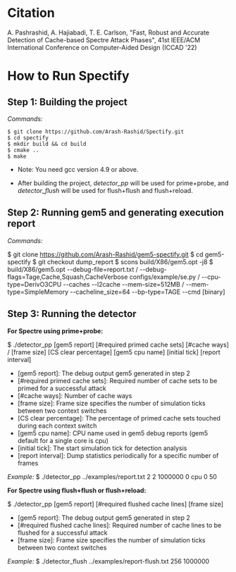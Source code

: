 # Citation
A. Pashrashid, A. Hajiabadi, T. E. Carlson, "Fast, Robust and Accurate Detection of Cache-based Spectre
Attack Phases", 41st IEEE/ACM International Conference on Computer-Aided Design (ICCAD '22)

# How to Run Spectify


Step 1: Building the project
--------------------------------------------------------------------------------------------

*Commands:*

    $ git clone https://github.com/Arash-Rashid/Spectify.git
    $ cd spectify
    $ mkdir build && cd build
    $ cmake ..
    $ make

-   Note: You need gcc version 4.9 or above.

-   After building the project, *detector\_pp* will be used for prime+probe, and *detector\_flush* will be used for flush+flush and flush+reload.


Step 2: Running gem5 and generating execution report
--------------------------------------------------------------------------------------------
*Commands:*

  $ git clone https://github.com/Arash-Rashid/gem5-spectify.git
  $ cd gem5-spectify
  $ git checkout dump\_report
  $ scons build/X86/gem5.opt -j8 
  $ build/X86/gem5.opt --debug-file=report.txt /
  --debug-flags=Tage,Cache,Squash,CacheVerbose  configs/example/se.py /
  --cpu-type=DerivO3CPU  --caches --l2cache  --mem-size=512MB / 
  --mem-type=SimpleMemory --cacheline\_size=64 --bp-type=TAGE  --cmd [binary]

Step 3: Running the detector
--------------------------------------------------------------------------------------------
**For Spectre using prime+probe:**

  $ ./detector\_pp [gem5 report] [#required primed cache sets] [#cache ways] /
  [frame size] [CS clear percentage] [gem5 cpu name] [initial tick] [report interval] 

* \[gem5 report\]: The debug output gem5 generated in step 2
* \[#required primed cache sets\]: Required number of cache sets to be primed for a     successful attack 
* \[#cache ways\]: Number of cache ways
* \[frame size\]: Frame size specifies the number of simulation ticks between two context switches
* \[CS clear percentage\]: The percentage of primed cache sets touched during each context switch
* \[gem5 cpu name\]: CPU name used in gem5 debug reports (gem5 default for a single core is cpu)
* \[initial tick\]: The start simulation tick for detection analysis 
* \[report interval\]: Dump statistics periodically for a specific number of frames

*Example:*
  $ ./detector\_pp ../examples/report.txt 2 2 1000000 0 cpu 0 50


**For Spectre using flush+flush or flush+reload:**

  $ ./detector\_pp [gem5 report] [#required flushed cache lines] [frame size] 
 
* \[gem5 report\]: The debug output gem5 generated in step 2
* \[#required flushed cache lines\]: Required number of cache lines to be flushed for a     successful attack 
* \[frame size\]: Frame size specifies the number of simulation ticks between two context switches

*Example:*
  $ ./detector\_flush ../examples/report-flush.txt 256 1000000


